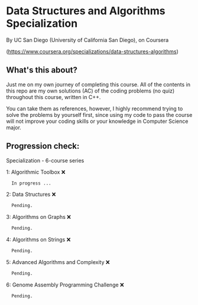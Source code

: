 
# Data Structures and Algorithms Specialization

By UC San Diego (University of California San Diego), on Coursera 

(https://www.coursera.org/specializations/data-structures-algorithms)


## What's this about?

Just me on my own journey of completing this course. All of the contents in this repo are my own solutions (AC) of the coding problems (no quiz) throughout this course, written in C++. 

You can take them as references, however, I highly recommend trying to solve the problems by yourself first, since using my code to pass the course will not improve your coding skills or your knowledge in Computer Science major.


## Progression check:
Specialization - 6-course series

1: Algorithmic Toolbox ❌
```bash
  In progress ...
```
2: Data Structures ❌
```bash
  Pending.
```
3: Algorithms on Graphs ❌
```bash
  Pending.
```
4: Algorithms on Strings ❌
```bash
  Pending.
```
5: Advanced Algorithms and Complexity ❌
```bash
  Pending.
```
6: Genome Assembly Programming Challenge ❌
```bash
  Pending.
```
